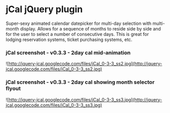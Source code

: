 # jCal jQuery plugin #

Super-sexy animated calendar datepicker for multi-day selection with multi-month display. Allows for a sequence of months to reside side by side and for the user to select a number of consecutive days. This is great for lodging reservation systems, ticket purchasing systems, etc.

### jCal screenshot - v0.3.3 - 2day cal mid-animation ###
![http://jquery-jcal.googlecode.com/files/jCal_0-3-3_ss2.jpg](http://jquery-jcal.googlecode.com/files/jCal_0-3-3_ss2.jpg)

### jCal screenshot - v0.3.3 - 2day cal showing month selector flyout ###
![http://jquery-jcal.googlecode.com/files/jCal_0-3-3_ss3.jpg](http://jquery-jcal.googlecode.com/files/jCal_0-3-3_ss3.jpg)